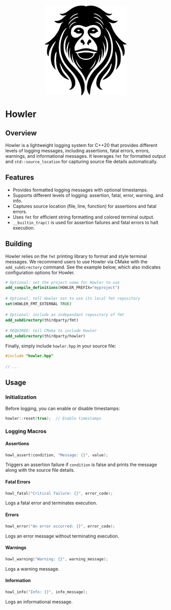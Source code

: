 <p align="center">
	<img src="media/logo.png" width="256">
</p>

# Howler

## Overview

Howler is a lightweight logging system for C++20 that provides different levels of logging messages, including assertions, fatal errors, errors, warnings, and informational messages. It leverages `fmt` for formatted output and `std::source_location` for capturing source file details automatically.

## Features

- Provides formatted logging messages with optional timestamps.
- Supports different levels of logging: assertion, fatal, error, warning, and info.
- Captures source location (file, line, function) for assertions and fatal errors.
- Uses `fmt` for efficient string formatting and colored terminal output.
- `__builtin_trap()` is used for assertion failures and fatal errors to halt execution.

## Building

Howler relies on the `fmt` printing library to format and style terminal
messages. We recommend users to use Howler via CMake with the `add_subdirectory`
command. See the example below, which also indicates configuration options for
Howler.

```cmake
# Optional: set the project name for Howler to use
add_compile_definitions(HOWLER_PREFIX="myproject")

# Optional: tell Howler not to use its local fmt repository
set(HOWLER_FMT_EXTERNAL TRUE)

# Optional: include an independant repository of fmt
add_subdirectory(thirdparty/fmt)

# REQUIRED: tell CMake to include Howler
add_subdirectory(thirdparty/howler)
```

Finally, simply include `howler.hpp` in your source file:

```cpp
#include "howler.hpp"

// ...
```

## Usage

### Initialization

Before logging, you can enable or disable timestamps:

```cpp
howler::reset(true);  // Enable timestamps
```

### Logging Macros

#### Assertions

```cpp
howl_assert(condition, "Message: {}", value);
```

Triggers an assertion failure if `condition` is false and prints the message
along with the source file details.

#### Fatal Errors

```cpp
howl_fatal("Critical failure: {}", error_code);
```

Logs a fatal error and terminates execution.

#### Errors

```cpp
howl_error("An error occurred: {}", error_code);
```

Logs an error message without terminating execution.

#### Warnings

```cpp
howl_warning("Warning: {}", warning_message);
```

Logs a warning message.

#### Information

```cpp
howl_info("Info: {}", info_message);
```

Logs an informational message.